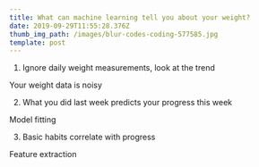 ```yaml
---
title: What can machine learning tell you about your weight?
date: 2019-09-29T11:55:28.376Z
thumb_img_path: /images/blur-codes-coding-577585.jpg
template: post
---
```

1. Ignore daily weight measurements, look at the trend

Your weight data is noisy

2. What you did last week predicts your progress this week

Model fitting

3. Basic habits correlate with progress

Feature extraction
